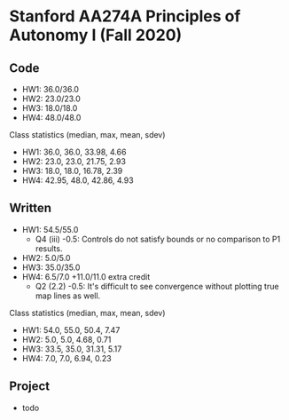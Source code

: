 # Stanford AA274A Principles of Autonomy I (Fall 2020)

## Code
* HW1: 36.0/36.0
* HW2: 23.0/23.0
* HW3: 18.0/18.0
* HW4: 48.0/48.0

Class statistics (median, max, mean, sdev)
* HW1: 36.0, 36.0, 33.98, 4.66
* HW2: 23.0, 23.0, 21.75, 2.93
* HW3: 18.0, 18.0, 16.78, 2.39
* HW4: 42.95, 48.0, 42.86, 4.93

## Written
* HW1: 54.5/55.0
    * Q4 (iii) -0.5: Controls do not satisfy bounds or no comparison to P1 results.
* HW2: 5.0/5.0
* HW3: 35.0/35.0
* HW4: 6.5/7.0 +11.0/11.0 extra credit
   * Q2 (2.2) -0.5: It's difficult to see convergence without plotting true map lines as well.

Class statistics (median, max, mean, sdev)
* HW1: 54.0, 55.0, 50.4, 7.47
* HW2: 5.0, 5.0, 4.68, 0.71
* HW3: 33.5, 35.0, 31.31, 5.17
* HW4: 7.0, 7.0, 6.94, 0.23

## Project
* todo

